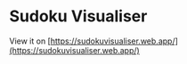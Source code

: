 # Sudoku Visualiser

View it on [https://sudokuvisualiser.web.app/](https://sudokuvisualiser.web.app/)